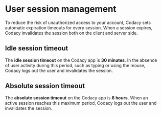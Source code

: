 # User session management

To reduce the risk of unauthorized access to your account, Codacy sets automatic expiration timeouts for every session. When a session expires, Codacy invalidates the session both on the client and server side.

## Idle session timeout

The **idle session timeout** on the Codacy app is **30 minutes**. In the absence of user activity during this period, such as typing or using the mouse, Codacy logs out the user and invalidates the session.

## Absolute session timeout

The **absolute session timeout** on the Codacy app is **8 hours**. When an active session reaches this maximum period, Codacy logs out the user and invalidates the session.
